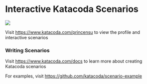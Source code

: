 # Interactive Katacoda Scenarios

[![](http://shields.katacoda.com/katacoda/princensu/count.svg)](https://www.katacoda.com/princensu "Get your profile on Katacoda.com")

Visit https://www.katacoda.com/princensu to view the profile and interactive scenarios

### Writing Scenarios
Visit https://www.katacoda.com/docs to learn more about creating Katacoda scenarios

For examples, visit https://github.com/katacoda/scenario-example
